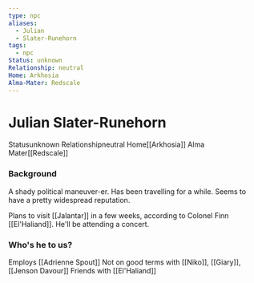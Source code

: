 ```yaml
---
type: npc
aliases:
  - Julian
  - Slater-Runehorn
tags:
  - npc
Status: unknown
Relationship: neutral
Home: Arkhosia
Alma-Mater: Redscale
---
```


# Julian Slater-Runehorn

<span class="dataview inline-field"><span class="inline-field-key">Status</span><span class="inline-field-value">unknown</span></span>
<span class="dataview inline-field"><span class="inline-field-key">Relationship</span><span class="inline-field-value">neutral</span></span>
<span class="dataview inline-field"><span class="inline-field-key">Home</span><span class="inline-field-value">[[Arkhosia]]</span></span>
<span class="dataview inline-field"><span class="inline-field-key">Alma Mater</span><span class="inline-field-value">[[Redscale]]</span></span>

### Background
A shady political maneuver-er. Has been travelling for a while. Seems to have a pretty widespread reputation. 

Plans to visit [[Jalantar]] in a few weeks, according to Colonel Finn [[El'Haliand]]. He'll be attending a concert.

### Who's he to us? 
Employs [[Adrienne Spout]]
Not on good terms with [[Niko]], [[Giary]], [[Jenson Davour]] 
Friends with [[El'Haliand]] 

